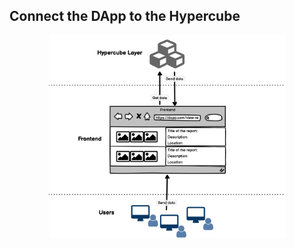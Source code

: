 ## Connect the DApp to the Hypercube



<center><img src="useCase.png" width="75%" align="center"></center>